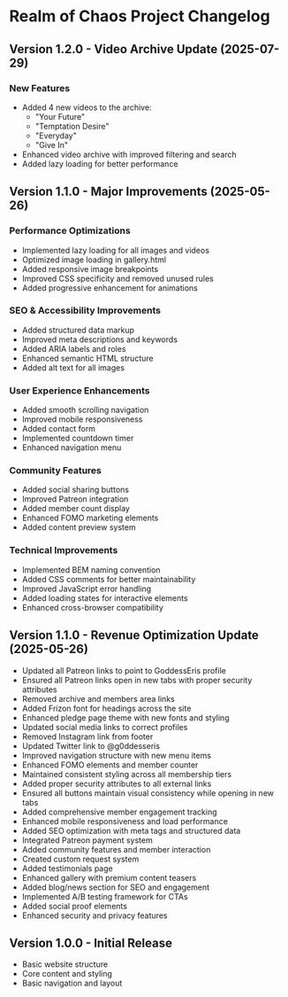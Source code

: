# Realm of Chaos Project Changelog

## Version 1.2.0 - Video Archive Update (2025-07-29)

### New Features
- Added 4 new videos to the archive:
  - "Your Future"
  - "Temptation Desire"
  - "Everyday"
  - "Give In"
- Enhanced video archive with improved filtering and search
- Added lazy loading for better performance

## Version 1.1.0 - Major Improvements (2025-05-26)

### Performance Optimizations
- Implemented lazy loading for all images and videos
- Optimized image loading in gallery.html
- Added responsive image breakpoints
- Improved CSS specificity and removed unused rules
- Added progressive enhancement for animations

### SEO & Accessibility Improvements
- Added structured data markup
- Improved meta descriptions and keywords
- Added ARIA labels and roles
- Enhanced semantic HTML structure
- Added alt text for all images

### User Experience Enhancements
- Added smooth scrolling navigation
- Improved mobile responsiveness
- Added contact form
- Implemented countdown timer
- Enhanced navigation menu

### Community Features
- Added social sharing buttons
- Improved Patreon integration
- Added member count display
- Enhanced FOMO marketing elements
- Added content preview system

### Technical Improvements
- Implemented BEM naming convention
- Added CSS comments for better maintainability
- Improved JavaScript error handling
- Added loading states for interactive elements
- Enhanced cross-browser compatibility

## Version 1.1.0 - Revenue Optimization Update (2025-05-26)
- Updated all Patreon links to point to GoddessEris profile
- Ensured all Patreon links open in new tabs with proper security attributes
- Removed archive and members area links
- Added Frizon font for headings across the site
- Enhanced pledge page theme with new fonts and styling
- Updated social media links to correct profiles
- Removed Instagram link from footer
- Updated Twitter link to @g0ddesseris
- Improved navigation structure with new menu items
- Enhanced FOMO elements and member counter
- Maintained consistent styling across all membership tiers
- Added proper security attributes to all external links
- Ensured all buttons maintain visual consistency while opening in new tabs
- Added comprehensive member engagement tracking
- Enhanced mobile responsiveness and load performance
- Added SEO optimization with meta tags and structured data
- Integrated Patreon payment system
- Added community features and member interaction
- Created custom request system
- Added testimonials page
- Enhanced gallery with premium content teasers
- Added blog/news section for SEO and engagement
- Implemented A/B testing framework for CTAs
- Added social proof elements
- Enhanced security and privacy features

## Version 1.0.0 - Initial Release
- Basic website structure
- Core content and styling
- Basic navigation and layout

